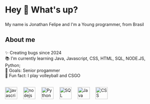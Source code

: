 <h1 align="left">Hey 👋 What's up?</h1>

###

<p align="left">My name is Jonathan Felipe and I'm a Young programmer, from Brasil </p>

###

<h2 align="left">About me</h2>

###

<p align="left">✨ Creating bugs since 2024 <br>📚 I'm currently learning Java, Javascript, CSS, HTML, SQL, NODE.JS, Python; <br>🎯 Goals: Senior progammer <br>🎲 Fun fact: I play volleyball and CSGO </p>

###

<h2 align="left"></h2>

###

<div align="left">
  <img src="https://cdn.jsdelivr.net/gh/devicons/devicon/icons/javascript/javascript-original.svg" height="40" alt="javascript logo"  />
  <img width="12" />
  <img src="https://cdn.jsdelivr.net/gh/devicons/devicon/icons/nodejs/nodejs-original.svg" height="40" alt="nodejs logo"  />
  <img width="12" />
  <img src="https://cdn.iconscout.com/icon/free/png-256/free-python-logo-icon-download-in-svg-png-gif-file-formats--technology-social-media-vol-5-pack-logos-icons-2945099.png?f=webp&w=256" height="40" alt="Python Logo"  />
  <img width="12" />
  <img src="https://banner2.cleanpng.com/20180526/oqt/avq6683ud.webp" height="40" alt="SQL Logo"  />
  <img width="12" />
  <img src="https://banner2.cleanpng.com/20181109/oll/kisspng-java-development-kit-logo-programming-language-por-java-logo-svg-1713924793188.webp" height="40" alt="Java Logo"  />
  <img width="12" />
  <img src="https://banner2.cleanpng.com/20180503/thq/avdoer0cb.webp" height="40" alt="CSS logo"  />
  <img width="12" />


  
  
</div>

###
